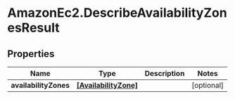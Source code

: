 # AmazonEc2.DescribeAvailabilityZonesResult

## Properties

Name | Type | Description | Notes
------------ | ------------- | ------------- | -------------
**availabilityZones** | [**[AvailabilityZone]**](AvailabilityZone.md) |  | [optional] 



